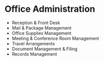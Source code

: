 # Office Administration

- Reception & Front Desk
- Mail & Package Management
- Office Supplies Management
- Meeting & Conference Room Management
- Travel Arrangements
- Document Management & Filing
- Records Management